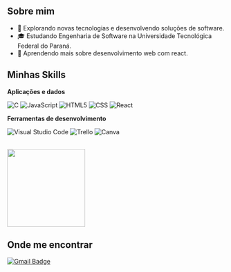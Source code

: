 ## Sobre mim

- 🤔 Explorando novas tecnologias e desenvolvendo soluções de software.
- 🎓 Estudando Engenharia de Software na Universidade Tecnológica Federal do Paraná.
- 🌱 Aprendendo mais sobre desenvolvimento web com react.

## Minhas Skills

**Aplicações e dados**

![C](https://img.shields.io/badge/-C-333333?style=flat&logo=C%2B%2B&logoColor=00599C)
![JavaScript](https://img.shields.io/badge/-JavaScript-333333?style=flat&logo=javascript)
![HTML5](https://img.shields.io/badge/-HTML5-333333?style=flat&logo=HTML5)
![CSS](https://img.shields.io/badge/-CSS-333333?style=flat&logo=CSS3&logoColor=1572B6)
![React](https://img.shields.io/badge/-React-333333?style=flat&logo=react)

**Ferramentas de desenvolvimento**

![Visual Studio Code](https://img.shields.io/badge/-Visual%20Studio%20Code-333333?style=flat&logo=visual-studio-code&logoColor=007ACC)
![Trello](https://img.shields.io/badge/-Trello-333333?style=flat&logo=trello&logoColor=007ACC)
![Canva](https://img.shields.io/badge/-Canva-333333?style=flat&logo=canva&logoColor=00C4CC)

<br/>

<a href="https://github.com/Carloss0101" title="Perfil do Carlos">
  <img height="180em" src="https://github-readme-stats.vercel.app/api?username=Carloss0101&theme=dracula&show_icons=true" />
</a>

## Onde me encontrar

[![Gmail Badge](https://img.shields.io/badge/-contato.carlosedu1@email.com-006bed?style=flat-square&logo=Gmail&logoColor=white&link=mailto:SEU-EMAIL)](mailto:contato.carlosedu1@gmail.com)
